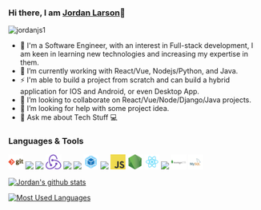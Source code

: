 ### Hi there, I am [Jordan Larson](#)👋
<img src="https://komarev.com/ghpvc/?username=jordanjs1" alt="jordanjs1" />

- 🌱  I'm a Software Engineer, with an interest in Full-stack development, I am keen in learning new technologies and increasing my expertise in them. 
- 🔭  I’m currently working with React/Vue, Nodejs/Python, and Java. 
- ⚡  I'm able to build a project from scratch and can build a hybrid application for IOS and Android, or even Desktop App.
- 👯  I’m looking to collaborate on React/Vue/Node/Django/Java projects.
- 🤔  I’m looking for help with some project idea.
- 💬  Ask me about Tech Stuff 💻

### Languages & Tools

<code><img height="30" src="https://raw.githubusercontent.com/github/explore/80688e429a7d4ef2fca1e82350fe8e3517d3494d/topics/git/git.png"></code>
<code><img height="30" src="https://raw.githubusercontent.com/jmnote/z-icons/master/svg/python.svg"></code>
<code><img height="30" src="https://github.com/jalbertsr/logo-badge-images/blob/master/img/rsz_ant-design.png?raw=true"></code>
<code><img height="30" src="https://github.com/MarioTerron/logo-images/blob/master/logos/redux.png"></code>
<code><img height="30" src="https://github.com/jalbertsr/logo-badge-images/blob/master/img/rsz_nextjs.png?raw=true"></code>
<code><img height="30" src="https://github.com/jalbertsr/logo-badge-images/blob/master/img/rsz_electron.png?raw=true"></code> 
<code><img height="30" src="https://raw.githubusercontent.com/ddmarin94/React-Webpack-Github/master/img/webpack.png"></code>
<code><img height="30" src="https://i.imgur.com/VyjCJuz.png"></code> 
<code><img height="30" src="https://raw.githubusercontent.com/github/explore/80688e429a7d4ef2fca1e82350fe8e3517d3494d/topics/javascript/javascript.png"></code>
<code><img height="30" src="https://raw.githubusercontent.com/github/explore/80688e429a7d4ef2fca1e82350fe8e3517d3494d/topics/nodejs/nodejs.png"></code>
<code><img height="30" src="https://raw.githubusercontent.com/github/explore/80688e429a7d4ef2fca1e82350fe8e3517d3494d/topics/react/react.png"></code>
<code><img height="30" src="https://cdn.jsdelivr.net/gh/devicons/devicon/icons/vuejs/vuejs-original-wordmark.svg"></code>
<code><img height="30" src="https://raw.githubusercontent.com/github/explore/80688e429a7d4ef2fca1e82350fe8e3517d3494d/topics/mongodb/mongodb.png"></code>
<code><img height="30" src="https://raw.githubusercontent.com/github/explore/80688e429a7d4ef2fca1e82350fe8e3517d3494d/topics/mysql/mysql.png"></code>



[![Jordan's github stats](https://github-readme-stats.vercel.app/api?username=jordanjs1&show_icons=true)](https://github-readme-stats.vercel.app/api?username=jordanjs1&show_icons=true)

[![Most Used Languages](https://github-readme-stats.vercel.app/api/top-langs/?username=jordanjs1&layout=compact)](https://github-readme-stats.vercel.app/api/top-langs/?username=jordanjs1&layout=compact)



